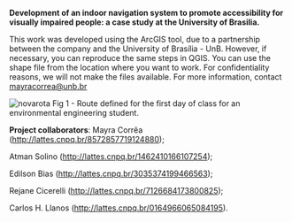 **Development of an indoor navigation system to promote accessibility for visually impaired people: a case study at the University of Brasilia.**


This work was developed using the ArcGIS tool, due to a partnership between the company and the University of Brasília - UnB. However, if necessary, you can reproduce the same steps in QGIS.
You can use the shape file from the location where you want to work. For confidentiality reasons, we will not make the files available. For more information, contact mayracorrea@unb.br

![novarota](https://github.com/mayracorrea/Indoor-navigation-system-visually-impaired-people/assets/62765672/7e58072d-1123-4b19-8e98-ca08b54afd38)
Fig 1 -  Route defined for the first day of class for an environmental engineering student. 

**Project collaborators**: 
Mayra Corrêa (http://lattes.cnpq.br/8572857719124880);

Atman Solino (http://lattes.cnpq.br/1462410166107254);

Edilson Bias (http://lattes.cnpq.br/3035374199466563);

Rejane Cicerelli (http://lattes.cnpq.br/7126684173800825);

Carlos H. Llanos (http://lattes.cnpq.br/0164966065084195).
